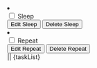 <Todo name="Eat" completed={true} id="todo-0"/>
<Todo name="Sleep" completed={false} id="todo-1"/>
<Todo name="Repeat" completed={false} id="todo-2"/>

<li className="todo stack-small">
  <div className="c-cb">
    <input id="todo-1" type="checkbox" />
    <label className="todo-label" htmlFor="todo-1">
      Sleep
    </label>
  </div>
  <div className="btn-group">
    <button type="button" className="btn">
      Edit <span className="visually-hidden">Sleep</span>
    </button>
    <button type="button" className="btn btn__danger">
      Delete <span className="visually-hidden">Sleep</span>
    </button>
  </div>
</li>
<li className="todo stack-small">
  <div className="c-cb">
    <input id="todo-2" type="checkbox" />
    <label className="todo-label" htmlFor="todo-2">
      Repeat
    </label>
  </div>
  <div className="btn-group">
    <button type="button" className="btn">
      Edit <span className="visually-hidden">Repeat</span>
    </button>
    <button type="button" className="btn btn__danger">
      Delete <span className="visually-hidden">Repeat</span>
    </button>
  </div>
</li>
                       || 
                       {taskList}